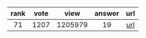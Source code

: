 
| rank | vote | view | answer | url |
|:-:|:-:|:-:|:-:|:-:|
|71|1207|1205979|19| [url](http://stackoverflow.com/questions/1450393/how-do-you-read-from-stdin-in-python) |
